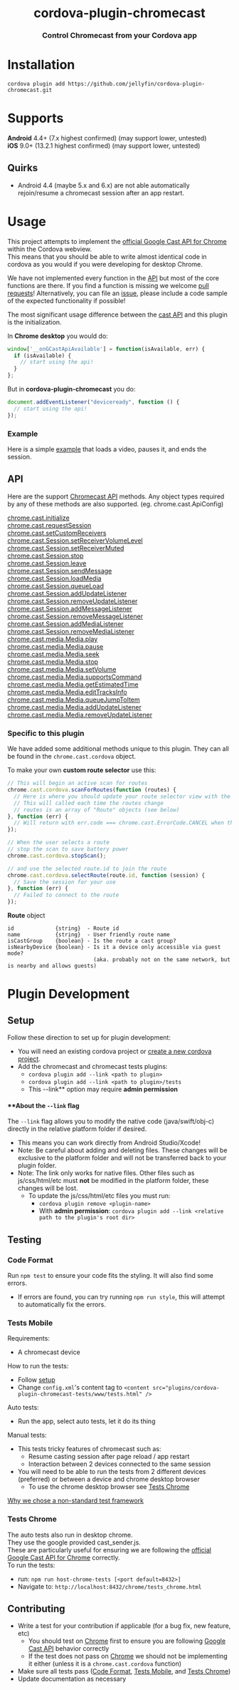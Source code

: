 <h1 align="center">cordova-plugin-chromecast</h1>
<h3 align="center">Control Chromecast from your Cordova app</h3>

# Installation

```
cordova plugin add https://github.com/jellyfin/cordova-plugin-chromecast.git
```

# Supports

**Android** 4.4+ (7.x highest confirmed) (may support lower, untested)  
**iOS** 9.0+ (13.2.1 highest confirmed) (may support lower, untested)

## Quirks
* Android 4.4 (maybe 5.x and 6.x) are not able automatically rejoin/resume a chromecast session after an app restart.  

# Usage

This project attempts to implement the [official Google Cast API for Chrome](https://developers.google.com/cast/docs/reference/chrome#chrome.cast) within the Cordova webview.  
This means that you should be able to write almost identical code in cordova as you would if you were developing for desktop Chrome.  

We have not implemented every function in the [API](https://developers.google.com/cast/docs/reference/chrome#chrome.cast) but most of the core functions are there.  If you find a function is missing we welcome [pull requests](#contributing)!  Alternatively, you can file an [issue](https://github.com/jellyfin/cordova-plugin-chromecast/issues), please include a code sample of the expected functionality if possible!

The most significant usage difference between the [cast API](https://developers.google.com/cast/docs/reference/chrome#chrome.cast) and this plugin is the initialization.

In **Chrome desktop** you would do:
```js
window['__onGCastApiAvailable'] = function(isAvailable, err) {
  if (isAvailable) {
    // start using the api!
  }
};
```

But in **cordova-plugin-chromecast** you do:
```js
document.addEventListener("deviceready", function () {
  // start using the api!
});
```


### Example
Here is a simple [example](doc/example.js) that loads a video, pauses it, and ends the session.

## API
Here are the support [Chromecast API]((https://developers.google.com/cast/docs/reference/chrome#chrome.cast)) methods.  Any object types required by any of these methods are also supported. (eg. chrome.cast.ApiConfig)

[chrome.cast.initialize](https://developers.google.com/cast/docs/reference/chrome/chrome.cast#.initialize)  
[chrome.cast.requestSession](https://developers.google.com/cast/docs/reference/chrome/chrome.cast#.requestSession)  
[chrome.cast.setCustomReceivers](https://developers.google.com/cast/docs/reference/chrome/chrome.cast#.setCustomReceivers)  
[chrome.cast.Session.setReceiverVolumeLevel](https://developers.google.com/cast/docs/reference/chrome/chrome.cast.Session#setReceiverVolumeLevel)  
[chrome.cast.Session.setReceiverMuted](https://developers.google.com/cast/docs/reference/chrome/chrome.cast.Session#setReceiverMuted)  
[chrome.cast.Session.stop](https://developers.google.com/cast/docs/reference/chrome/chrome.cast.Session#stop)  
[chrome.cast.Session.leave](https://developers.google.com/cast/docs/reference/chrome/chrome.cast.Session#leave)  
[chrome.cast.Session.sendMessage](https://developers.google.com/cast/docs/reference/chrome/chrome.cast.Session#sendMessage)  
[chrome.cast.Session.loadMedia](https://developers.google.com/cast/docs/reference/chrome/chrome.cast.Session#loadMedia)  
[chrome.cast.Session.queueLoad](https://developers.google.com/cast/docs/reference/chrome/chrome.cast.Session#queueLoad)  
[chrome.cast.Session.addUpdateListener](https://developers.google.com/cast/docs/reference/chrome/chrome.cast.Session#addUpdateListener)  
[chrome.cast.Session.removeUpdateListener](https://developers.google.com/cast/docs/reference/chrome/chrome.cast.Session#removeUpdateListener)  
[chrome.cast.Session.addMessageListener](https://developers.google.com/cast/docs/reference/chrome/chrome.cast.Session#addMessageListener)  
[chrome.cast.Session.removeMessageListener](https://developers.google.com/cast/docs/reference/chrome/chrome.cast.Session#removeMessageListener)  
[chrome.cast.Session.addMediaListener](https://developers.google.com/cast/docs/reference/chrome/chrome.cast.Session#addMediaListener)  
[chrome.cast.Session.removeMediaListener](https://developers.google.com/cast/docs/reference/chrome/chrome.cast.Session#removeMediaListener)  
[chrome.cast.media.Media.play](https://developers.google.com/cast/docs/reference/chrome/chrome.cast.media.Media.html#play)  
[chrome.cast.media.Media.pause](https://developers.google.com/cast/docs/reference/chrome/chrome.cast.media.Media.html#pause)  
[chrome.cast.media.Media.seek](https://developers.google.com/cast/docs/reference/chrome/chrome.cast.media.Media.html#seek)  
[chrome.cast.media.Media.stop](https://developers.google.com/cast/docs/reference/chrome/chrome.cast.media.Media.html#stop)  
[chrome.cast.media.Media.setVolume](https://developers.google.com/cast/docs/reference/chrome/chrome.cast.media.Media.html#setVolume)  
[chrome.cast.media.Media.supportsCommand](https://developers.google.com/cast/docs/reference/chrome/chrome.cast.media.Media.html#supportsCommand)  
[chrome.cast.media.Media.getEstimatedTime](https://developers.google.com/cast/docs/reference/chrome/chrome.cast.media.Media.html#getEstimatedTime)  
[chrome.cast.media.Media.editTracksInfo](https://developers.google.com/cast/docs/reference/chrome/chrome.cast.media.Media.html#editTracksInfo)  
[chrome.cast.media.Media.queueJumpToItem](https://developers.google.com/cast/docs/reference/chrome/chrome.cast.media.Media.html#queueJumpToItem)  
[chrome.cast.media.Media.addUpdateListener](https://developers.google.com/cast/docs/reference/chrome/chrome.cast.media.Media.html#addUpdateListener)  
[chrome.cast.media.Media.removeUpdateListener](https://developers.google.com/cast/docs/reference/chrome/chrome.cast.media.Media.html#removeUpdateListener)  


### Specific to this plugin
We have added some additional methods unique to this plugin.
They can all be found in the `chrome.cast.cordova` object. 

To make your own **custom route selector** use this:
```js
// This will begin an active scan for routes
chrome.cast.cordova.scanForRoutes(function (routes) {
  // Here is where you should update your route selector view with the current routes
  // This will called each time the routes change
  // routes is an array of "Route" objects (see below)
}, function (err) {
  // Will return with err.code === chrome.cast.ErrorCode.CANCEL when the scan has been ended
});

// When the user selects a route
// stop the scan to save battery power
chrome.cast.cordova.stopScan();

// and use the selected route.id to join the route
chrome.cast.cordova.selectRoute(route.id, function (session) {
  // Save the session for your use
}, function (err) {
  // Failed to connect to the route
});

```

**Route** object
```text
id             {string}  - Route id
name           {string}  - User friendly route name
isCastGroup    {boolean} - Is the route a cast group?
isNearbyDevice {boolean} - Is it a device only accessible via guest mode?
                           (aka. probably not on the same network, but is nearby and allows guests)
```


# Plugin Development

## Setup

Follow these direction to set up for plugin development:

* You will need an existing cordova project or [create a new cordova project](https://cordova.apache.org/#getstarted).
* Add the chromecast and chromecast tests plugins:
  * `cordova plugin add --link <path to plugin>`
  * `cordova plugin add --link <path to plugin>/tests`
  * This --link** option may require **admin permission**

#### **About the `--link` flag
The `--link` flag allows you to modify the native code (java/swift/obj-c) directly in the relative platform folder if desired.
  * This means you can work directly from Android Studio/Xcode!
  * Note: Be careful about adding and deleting files.  These changes will be exclusive to the platform folder and will not be transferred back to your plugin folder.
  * Note: The link only works for native files.  Other files such as js/css/html/etc must **not** be modified in the platform folder, these changes will be lost.
    * To update the js/css/html/etc files you must run:
        * `cordova plugin remove <plugin-name>`
        * With **admin permission**: `cordova plugin add --link <relative path to the plugin's root dir>`

## Testing

### Code Format

Run `npm test` to ensure your code fits the styling.  It will also find some errors.

  * If errors are found, you can try running `npm run style`, this will attempt to automatically fix the errors.

### Tests Mobile
Requirements:
* A chromecast device

How to run the tests:
* Follow [setup](#setup)
* Change `config.xml`'s content tag to `<content src="plugins/cordova-plugin-chromecast-tests/www/tests.html" />`

Auto tests:
* Run the app, select auto tests, let it do its thing

Manual tests:
* This tests tricky features of chromecast such as:
  * Resume casting session after page reload / app restart
  * Interaction between 2 devices connected to the same session
* You will need to be able to run the tests from 2 different devices (preferred) or between a device and chrome desktop browser
  * To use the chrome desktop browser see [Tests Chrome](#tests-chrome)

[Why we chose a non-standard test framework](https://github.com/jellyfin/cordova-plugin-chromecast/issues/50)

### Tests Chrome

The auto tests also run in desktop chrome.  
They use the google provided cast_sender.js.  
These are particularly useful for ensuring we are following the [official Google Cast API for Chrome](https://developers.google.com/cast/docs/reference/chrome#chrome.cast) correctly.  
To run the tests:
* run: `npm run host-chrome-tests [<port default=8432>]`
* Navigate to: `http://localhost:8432/chrome/tests_chrome.html`

## Contributing

* Write a test for your contribution if applicable (for a bug fix, new feature, etc)
  * You should test on [Chrome](#tests-chrome) first to ensure you are following [Google Cast API](https://developers.google.com/cast/docs/reference/chrome#chrome.cast) behavior correctly
  * If the test does not pass on [Chrome](#tests-chrome) we should not be implementing it either (unless it is a `chrome.cast.cordova` function)
* Make sure all tests pass ([Code Format](#code-format), [Tests Mobile](#tests-mobile), and [Tests Chrome](#tests-chrome))
* Update documentation as necessary
